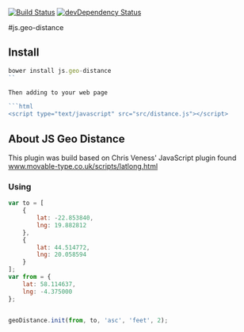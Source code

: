 [![Build Status](https://travis-ci.org/nwhite89/js.geo-distance.svg?branch=master)](https://travis-ci.org/nwhite89/js.geo-distance)
[![devDependency Status](https://david-dm.org/nwhite89/js.geo-distance/dev-status.svg)](https://david-dm.org/nwhite89/js.geo-distance#info=devDependencies)

#js.geo-distance

## Install

```js
bower install js.geo-distance
``

Then adding to your web page

```html
<script type="text/javascript" src="src/distance.js"></script>
```

## About JS Geo Distance

This plugin was build based on Chris Veness' JavaScript plugin found www.movable-type.co.uk/scripts/latlong.html

### Using

```js
var to = [
    {
        lat: -22.853840,
        lng: 19.882812
    },
    {
        lat: 44.514772,
        lng: 20.058594
    }
];
var from = {
    lat: 58.114637,
    lng: -4.375000
};


geoDistance.init(from, to, 'asc', 'feet', 2);
```
